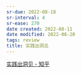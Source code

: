 ```yaml
---
sr-due: 2022-08-18
sr-interval: 4
sr-ease: 270
date created: 2022-08-11
date modified: 2022-08-20
tags: review
title: 实践出洞见
---
```


[实践出洞见 - 知乎](https://zhuanlan.zhihu.com/p/521844479)
